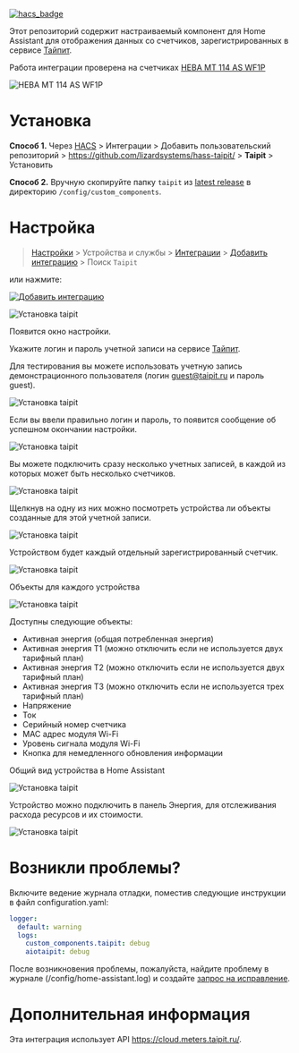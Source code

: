 [![hacs_badge](https://img.shields.io/badge/HACS-Custom-41BDF5.svg?style=for-the-badge)](https://github.com/hacs/integration)

Этот репозиторий содержит настраиваемый компонент для Home Assistant для отображения данных со счетчиков, зарегистрированных в сервисе [Тайпит](https://cloud.meters.taipit.ru/).

Работа интеграции проверена на счетчиках [НЕВА МТ 114 AS WF1P](https://www.meters.taipit.ru/catalog/neva/odnofaznyie-schetchiki/mnogotarifnyie/2929/) 

![НЕВА МТ 114 AS WF1P](images/neva_mt_114_as_wf1p_3.png)

# Установка

**Способ 1.** Через [HACS](https://hacs.xyz/) > Интеграции > Добавить пользовательский репозиторий > https://github.com/lizardsystems/hass-taipit/ > **Taipit** > Установить

**Способ 2.** Вручную скопируйте папку `taipit` из [latest release](https://github.com/lizardsystems/hass-taipit/releases/latest) в директорию `/config/custom_components`.

# Настройка

> [Настройки](https://my.home-assistant.io/redirect/config) > Устройства и службы > [Интеграции](https://my.home-assistant.io/redirect/integrations) > [Добавить интеграцию](https://my.home-assistant.io/redirect/config_flow_start?domain=taipit) > Поиск `Taipit`

или нажмите:

[![Добавить интеграцию](https://my.home-assistant.io/badges/config_flow_start.svg)](https://my.home-assistant.io/redirect/config_flow_start?domain=taipit)

![Установка taipit](images/setup-1.jpg)

Появится окно настройки.

Укажите логин и пароль учетной записи на сервисе [Тайпит](https://cloud.meters.taipit.ru/).

Для тестирования вы можете использовать учетную запись демонстрационного пользователя (логин guest@taipit.ru и пароль guest). 

![Установка taipit](images/setup-2.jpg)

Если вы ввели правильно логин и пароль, то появится сообщение об успешном окончании настройки.

![Установка taipit](images/setup-3.jpg)

Вы можете подключить сразу несколько учетных записей, в каждой из которых может быть несколько счетчиков.

![Установка taipit](images/setup-4.jpg)

Щелкнув на одну из них можно посмотреть устройства ли объекты созданные для этой учетной записи.

![Установка taipit](images/setup-5.jpg)

Устройством будет каждый отдельный зарегистрированный счетчик.

![Установка taipit](images/setup-6.jpg)

Объекты для каждого устройства

![Установка taipit](images/setup-7.jpg)

Доступны следующие объекты:
 - Активная энергия (общая потребленная энергия)
 - Активная энергия T1 (можно отключить если не используется двух тарифный план)
 - Активная энергия T2 (можно отключить если не используется двух тарифный план)
 - Активная энергия T3 (можно отключить если не используется трех тарифный план)
 - Напряжение
 - Ток
 - Серийный номер счетчика
 - MAC адрес модуля Wi-Fi
 - Уровень сигнала модуля Wi-Fi
 - Кнопка для немедленного обновления информации

Общий вид устройства в Home Assistant

![Установка taipit](images/setup-8.jpg)

Устройство можно подключить в панель Энергия, для отслеживания расхода ресурсов и их стоимости. 

![Установка taipit](images/setup-9.jpg)


# Возникли проблемы?

Включите ведение журнала отладки, поместив следующие инструкции в файл configuration.yaml:
```yaml
logger:
  default: warning
  logs:
    custom_components.taipit: debug
    aiotaipit: debug

```
После возникновения проблемы, пожалуйста, найдите проблему в журнале (/config/home-assistant.log) и создайте [запрос на исправление](https://github.com/lizardsystems/hass-taipit/issues).

# Дополнительная информация

Эта интеграция использует API https://cloud.meters.taipit.ru/.
